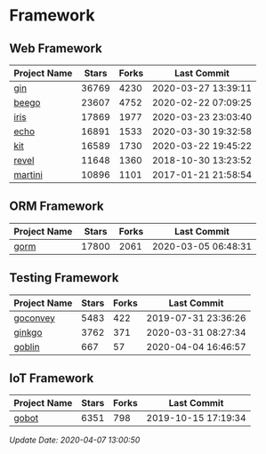 # Framework

## Web Framework

| Project Name | Stars | Forks | Last Commit |
| ------------ | ----- | ----- | ----------- |
| [gin](https://github.com/gin-gonic/gin) | 36769 | 4230 | 2020-03-27 13:39:11 |
| [beego](https://github.com/astaxie/beego) | 23607 | 4752 | 2020-02-22 07:09:25 |
| [iris](https://github.com/kataras/iris) | 17869 | 1977 | 2020-03-23 23:03:40 |
| [echo](https://github.com/labstack/echo) | 16891 | 1533 | 2020-03-30 19:32:58 |
| [kit](https://github.com/go-kit/kit) | 16589 | 1730 | 2020-03-22 19:45:22 |
| [revel](https://github.com/revel/revel) | 11648 | 1360 | 2018-10-30 13:23:52 |
| [martini](https://github.com/go-martini/martini) | 10896 | 1101 | 2017-01-21 21:58:54 |

## ORM Framework

| Project Name | Stars | Forks | Last Commit |
| ------------ | ----- | ----- | ----------- |
| [gorm](https://github.com/jinzhu/gorm) | 17800 | 2061 | 2020-03-05 06:48:31 |

## Testing Framework

| Project Name | Stars | Forks | Last Commit |
| ------------ | ----- | ----- | ----------- |
| [goconvey](https://github.com/smartystreets/goconvey) | 5483 | 422 | 2019-07-31 23:36:26 |
| [ginkgo](https://github.com/onsi/ginkgo) | 3762 | 371 | 2020-03-31 08:27:34 |
| [goblin](https://github.com/franela/goblin) | 667 | 57 | 2020-04-04 16:46:57 |

## IoT Framework

| Project Name | Stars | Forks | Last Commit |
| ------------ | ----- | ----- | ----------- |
| [gobot](https://github.com/hybridgroup/gobot) | 6351 | 798 | 2019-10-15 17:19:34 |

*Update Date: 2020-04-07 13:00:50*
